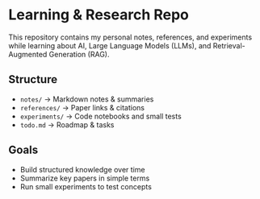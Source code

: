 # Learning & Research Repo

This repository contains my personal notes, references, and experiments while 
learning about AI, Large Language Models (LLMs), and Retrieval-Augmented Generation (RAG).

## Structure
- `notes/` → Markdown notes & summaries
- `references/` → Paper links & citations
- `experiments/` → Code notebooks and small tests
- `todo.md` → Roadmap & tasks

## Goals
- Build structured knowledge over time
- Summarize key papers in simple terms
- Run small experiments to test concepts
